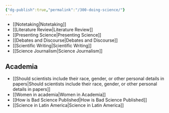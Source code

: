 ```yaml
---
{"dg-publish":true,"permalink":"/300-doing-science/"}
---
```



- [[Notetaking\|Notetaking]]
- [[Literature Review\|Literature Review]]
- [[Presenting Science\|Presenting Science]]
- [[Debates and Discourse\|Debates and Discourse]]
- [[Scientific Writing\|Scientific Writing]]
- [[Science Journalism\|Science Journalism]]

## Academia
- [[Should scientists include their race, gender, or other personal details in papers\|Should scientists include their race, gender, or other personal details in papers]]
- [[Women in academia\|Women in Academia]]
- [[How is Bad Science Published\|How is Bad Science Published]]
- [[Science in Latin America\|Science in Latin America]]
